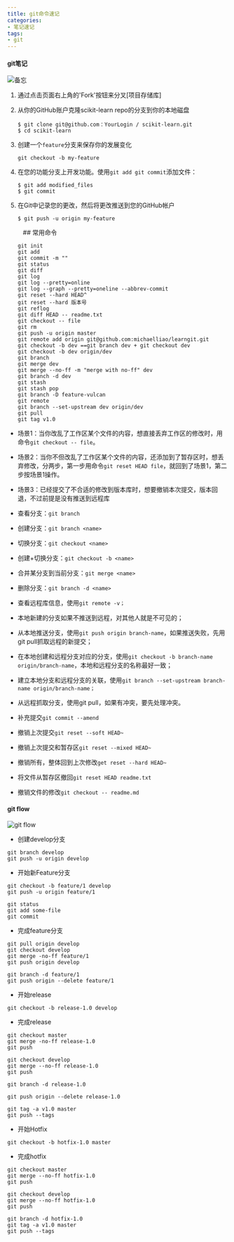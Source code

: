 ```yaml
---
title: git命令速记
categories: 
- 笔记速记
tags: 
- git 
---
```

#### git笔记
![备忘](git.png)
1. 通过点击页面右上角的'Fork'按钮来分叉[项目存储库]


2. 从你的GitHub账户克隆scikit-learn repo的分支到你的本地磁盘


   ``` 
   $ git clone git@github.com：YourLogin / scikit-learn.git
   $ cd scikit-learn
   ```


3. 创建一个`feature`分支来保存你的发展变化


   ```
   git checkout -b my-feature
   ```


4. 在您的功能分支上开发功能。使用`git add git commit`添加文件：


   ```
   $ git add modified_files
   $ git commit
   ```


5. 在Git中记录您的更改，然后将更改推送到您的GitHub帐户


   ```
   $ git push -u origin my-feature
   ```


   ​
   ## 常用命令
	 ```
	 git init
	 git add
	 git commit -m ""
	 git status
	 git diff
	 git log
	 git log --pretty=online
	 git log --graph --pretty=oneline --abbrev-commit
	 git reset --hard HEAD^
	 git reset --hard 版本号
	 git reflog
	 git diff HEAD -- readme.txt 
	 git checkout -- file
	 git rm
	 git push -u origin master
	 git remote add origin git@github.com:michaelliao/learngit.git
	 git checkout -b dev ==git branch dev + git checkout dev
	 git checkout -b dev origin/dev
	 git branch
	 git merge dev
	 git merge --no-ff -m "merge with no-ff" dev
	 git branch -d dev
	 git stash
	 git stash pop
	 git branch -D feature-vulcan
	 git remote
	 git branch --set-upstream dev origin/dev
	 git pull
	 git tag v1.0
	 ```
 -  场景1：当你改乱了工作区某个文件的内容，想直接丢弃工作区的修改时，用命令`git checkout -- file`。

- 场景2：当你不但改乱了工作区某个文件的内容，还添加到了暂存区时，想丢弃修改，分两步，第一步用命令`git reset HEAD file`，就回到了场景1，第二步按场景1操作。

- 场景3：已经提交了不合适的修改到版本库时，想要撤销本次提交，版本回退，不过前提是没有推送到远程库
- 查看分支：`git branch`

- 创建分支：`git branch <name>`

- 切换分支：`git checkout <name>`

- 创建+切换分支：`git checkout -b <name>`

- 合并某分支到当前分支：`git merge <name>`

- 删除分支：`git branch -d <name>`
- 查看远程库信息，使用`git remote -v；`

- 本地新建的分支如果不推送到远程，对其他人就是不可见的；

- 从本地推送分支，使用`git push origin branch-name`，如果推送失败，先用git pull抓取远程的新提交；

- 在本地创建和远程分支对应的分支，使用`git checkout -b branch-name origin/branch-name`，本地和远程分支的名称最好一致；

- 建立本地分支和远程分支的关联，使用`git branch --set-upstream branch-name origin/branch-name；`

- 从远程抓取分支，使用git pull，如果有冲突，要先处理冲突。

- 补充提交`git commit --amend`

- 撤销上次提交`git reset --soft HEAD~`

- 撤销上次提交和暂存区`git reset --mixed HEAD~`

- 撤销所有，整体回到上次修改`get reset --hard HEAD~`

- 将文件从暂存区撤回`git reset HEAD readme.txt`

- 撤销文件的修改`git checkout -- readme.md`

#### git flow
![git flow](flow.png)

- 创建develop分支
```
git branch develop
git push -u origin develop
```
- 开始新Feature分支
```
git checkout -b feature/1 develop
git push -u origin feature/1

git status
git add some-file
git commit
```
- 完成feature分支
```
git pull origin develop
git checkout develop
git merge -no-ff feature/1
git push origin develop

git branch -d feature/1
git push origin --delete feature/1
```
- 开始release
```
git checkout -b release-1.0 develop
```
- 完成release
```
git checkout master
git merge -no-ff release-1.0
git push

git checkout develop
git merge --no-ff release-1.0
git push 

git branch -d release-1.0

git push origin --delete release-1.0

git tag -a v1.0 master
git push --tags
```
- 开始Hotfix
```
git checkout -b hotfix-1.0 master

```
- 完成hotfix
```
git checkout master
git merge --no-ff hotfix-1.0
git push

git checkout develop
git merge --no-ff hotfix-1.0
git push

git branch -d hotfix-1.0
git tag -a v1.0 master
git push --tags
```